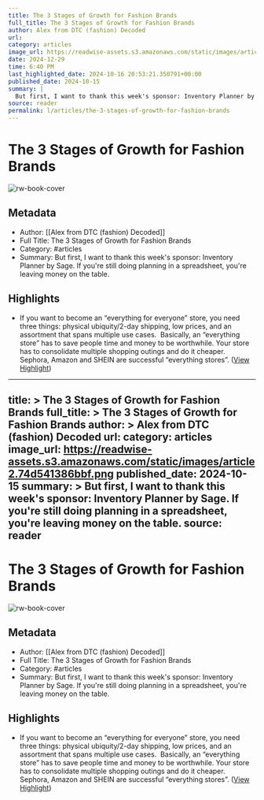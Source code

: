 ```yaml
---
title: The 3 Stages of Growth for Fashion Brands
full_title: The 3 Stages of Growth for Fashion Brands
author: Alex from DTC (fashion) Decoded
url: 
category: articles
image_url: https://readwise-assets.s3.amazonaws.com/static/images/article2.74d541386bbf.png
date: 2024-12-29
time: 6:40 PM
last_highlighted_date: 2024-10-16 20:53:21.350791+00:00
published_date: 2024-10-15
summary: |
  But first, I want to thank this week's sponsor: Inventory Planner by Sage. If you're still doing planning in a spreadsheet, you're leaving money on the table.
source: reader
permalink: l/articles/the-3-stages-of-growth-for-fashion-brands
---
```

# The 3 Stages of Growth for Fashion Brands

![rw-book-cover](https://readwise-assets.s3.amazonaws.com/static/images/article2.74d541386bbf.png)

## Metadata
- Author: [[Alex from DTC (fashion) Decoded]]
- Full Title: The 3 Stages of Growth for Fashion Brands
- Category: #articles
- Summary: But first, I want to thank this week's sponsor: Inventory Planner by Sage. If you're still doing planning in a spreadsheet, you're leaving money on the table.

## Highlights
- If you want to become an “everything for everyone” store, you need three things: physical ubiquity/2-day shipping, low prices, and an assortment that spans multiple use cases.
  ​ 
  Basically, an “everything store” has to save people time and money to be worthwhile. Your store has to consolidate multiple shopping outings and do it cheaper. Sephora, Amazon and SHEIN are successful “everything stores”. ([View Highlight](https://read.readwise.io/read/01jabhpgffhay20nzj04222tqr))


---
title: >
  The 3 Stages of Growth for Fashion Brands
full_title: >
  The 3 Stages of Growth for Fashion Brands
author: >
  Alex from DTC (fashion) Decoded
url: 
category: articles
image_url: https://readwise-assets.s3.amazonaws.com/static/images/article2.74d541386bbf.png
published_date: 2024-10-15
summary: >
  But first, I want to thank this week's sponsor: Inventory Planner by Sage. If you're still doing planning in a spreadsheet, you're leaving money on the table.
source: reader
---
# The 3 Stages of Growth for Fashion Brands

![rw-book-cover](https://readwise-assets.s3.amazonaws.com/static/images/article2.74d541386bbf.png)

## Metadata
- Author: [[Alex from DTC (fashion) Decoded]]
- Full Title: The 3 Stages of Growth for Fashion Brands
- Category: #articles
- Summary: But first, I want to thank this week's sponsor: Inventory Planner by Sage. If you're still doing planning in a spreadsheet, you're leaving money on the table.

## Highlights
- If you want to become an “everything for everyone” store, you need three things: physical ubiquity/2-day shipping, low prices, and an assortment that spans multiple use cases.
  ​ 
  Basically, an “everything store” has to save people time and money to be worthwhile. Your store has to consolidate multiple shopping outings and do it cheaper. Sephora, Amazon and SHEIN are successful “everything stores”. ([View Highlight](https://read.readwise.io/read/01jabhpgffhay20nzj04222tqr))


